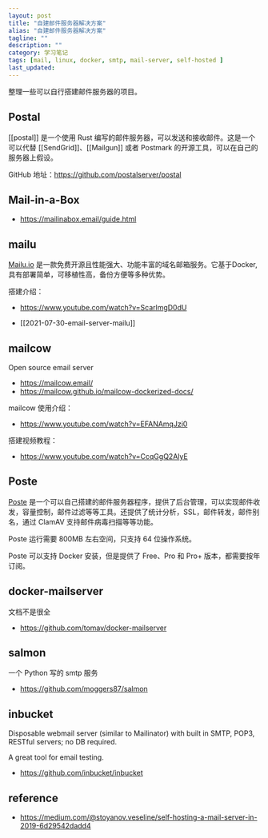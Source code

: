 ```yaml
---
layout: post
title: "自建邮件服务器解决方案"
alias: "自建邮件服务器解决方案"
tagline: ""
description: ""
category: 学习笔记
tags: [mail, linux, docker, smtp, mail-server, self-hosted ]
last_updated:
---
```


整理一些可以自行搭建邮件服务器的项目。

## Postal
[[postal]] 是一个使用 Rust 编写的邮件服务器，可以发送和接收邮件。这是一个可以代替 [[SendGrid]]、[[Mailgun]] 或者 Postmark 的开源工具，可以在自己的服务器上假设。

GitHub 地址：<https://github.com/postalserver/postal>


## Mail-in-a-Box

- <https://mailinabox.email/guide.html>

## mailu
[Mailu.io](https://mailu.io/) 是一款免费开源且性能强大、功能丰富的域名邮箱服务。它基于Docker, 具有部署简单，可移植性高，备份方便等多种优势。

搭建介绍：

- <https://www.youtube.com/watch?v=ScarlmgD0dU>

- [[2021-07-30-email-server-mailu]]

## mailcow
Open source email server

- <https://mailcow.email/>
- <https://mailcow.github.io/mailcow-dockerized-docs/>

mailcow 使用介绍：

- <https://www.youtube.com/watch?v=EFANAmqJzi0>

搭建视频教程：

- <https://www.youtube.com/watch?v=CcqGgQ2AlyE>

## Poste
[Poste](https://poste.io/) 是一个可以自己搭建的邮件服务器程序，提供了后台管理，可以实现邮件收发，容量控制，邮件过滤等等工具。还提供了统计分析，SSL，邮件转发，邮件别名，通过 ClamAV 支持邮件病毒扫描等等功能。

Poste 运行需要 800MB 左右空间，只支持 64 位操作系统。

Poste 可以支持 Docker 安装，但是提供了 Free、Pro 和 Pro+ 版本，都需要按年订阅。

## docker-mailserver
文档不是很全

- <https://github.com/tomav/docker-mailserver>

## salmon
一个 Python 写的 smtp 服务

- <https://github.com/moggers87/salmon>

## inbucket
Disposable webmail server (similar to Mailinator) with built in SMTP, POP3, RESTful servers; no DB required.

A great tool for email testing.

- <https://github.com/inbucket/inbucket>

## reference

- <https://medium.com/@stoyanov.veseline/self-hosting-a-mail-server-in-2019-6d29542dadd4>
